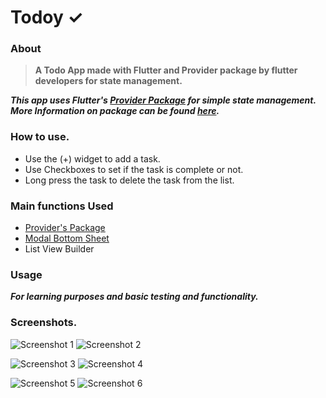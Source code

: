 # Todoy ✓

### About

> **A Todo App made with Flutter and Provider package by flutter developers for state management.**

***This app uses Flutter's [Provider Package](https://pub.dev/packages/provider) for simple state management. More Information on package can be found [here](https://flutter.dev/docs/development/data-and-backend/state-mgmt/simple).***

### How to use.
- Use the (+) widget to add a task. 
- Use Checkboxes to set if the task is complete or not.
- Long press the task to delete the task from the list.

### Main functions Used
- [Provider's Package](https://pub.dev/packages/provider)
- [Modal Bottom Sheet](https://pub.dev/packages/modal_bottom_sheet)
- List View Builder

### Usage
***For learning purposes and basic testing and functionality.***

### Screenshots.

![Screenshot 1](images/ScreenShot1.png)                    ![Screenshot 2](images/ScreenShot2.png)

![Screenshot 3](images/ScreenShot3.png)                    ![Screenshot 4](images/ScreenShot4.png)

![Screenshot 5](images/ScreenShot5.png)                    ![Screenshot 6](images/ScreenShot6.png)

